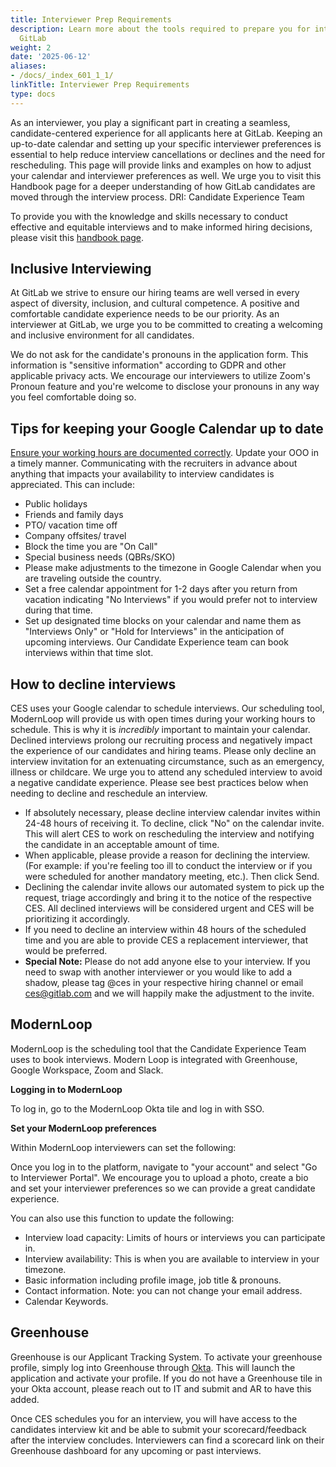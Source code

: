 ```yaml
---
title: Interviewer Prep Requirements
description: Learn more about the tools required to prepare you for interviewing at
  GitLab
weight: 2
date: '2025-06-12'
aliases:
- /docs/_index_601_1_1/
linkTitle: Interviewer Prep Requirements
type: docs
---
```


As an interviewer, you play a significant part in creating a seamless, candidate-centered experience for all applicants here at GitLab. Keeping an up-to-date calendar and setting up your specific interviewer preferences is essential to help reduce interview cancellations or declines and the need for rescheduling. This page will provide links and examples on how to adjust your calendar and interviewer preferences as well. We urge you to visit this Handbook page for a deeper understanding of how GitLab candidates are moved through the interview process. DRI: Candidate Experience Team

To provide you with the knowledge and skills necessary to conduct effective and equitable interviews and to make informed hiring decisions, please visit this [handbook page](/handbook/hiring/conducting-a-gitlab-interview/).

## Inclusive Interviewing

At GitLab we strive to ensure our hiring teams are well versed in every aspect of diversity, inclusion, and cultural competence. A positive and comfortable candidate experience needs to be our priority. As an interviewer at GitLab, we urge you to be committed to creating a welcoming and inclusive environment for all candidates.

We do not ask for the candidate's pronouns in the application form. This information is "sensitive information" according to GDPR and other applicable privacy acts. We encourage our interviewers to utilize Zoom's Pronoun feature and you're welcome to disclose your pronouns in any way you feel comfortable doing so.

## Tips for keeping your Google Calendar up to date

[Ensure your working hours are documented correctly](https://support.google.com/calendar/answer/7638168?hl=en&co=GENIE.Platform%3DDesktop). Update your OOO in a timely manner. Communicating with the recruiters in advance about anything that impacts your availability to interview candidates is appreciated. This can include:

- Public holidays
- Friends and family days
- PTO/ vacation time off
- Company offsites/ travel
- Block the time you are "On Call"
- Special business needs (QBRs/SKO)
- Please make adjustments to the timezone in Google Calendar when you are traveling outside the country.
- Set a free calendar appointment for 1-2 days after you return from vacation indicating "No Interviews" if you would prefer not to interview during that time.
- Set up designated time blocks on your calendar and name them as "Interviews Only" or "Hold for Interviews" in the anticipation of upcoming interviews. Our Candidate Experience team can book interviews within that time slot.

## How to decline interviews

CES uses your Google calendar to schedule interviews. Our scheduling tool, ModernLoop will provide us with open times during your working hours to schedule. This is why it is *incredibly* important to maintain your calendar. Declined interviews prolong our recruiting process and negatively impact the experience of our candidates and hiring teams. Please only decline an interview invitation for an extenuating circumstance, such as an emergency, illness or childcare. We urge you to attend any scheduled interview to avoid a negative candidate experience. Please see best practices below when needing to decline and reschedule an interview.

- If absolutely necessary, please decline interview calendar invites within 24-48 hours of receiving it. To decline, click "No" on the calendar invite. This will alert CES to work on rescheduling the interview and notifying the candidate in an acceptable amount of time.
- When applicable, please provide a reason for declining the interview. (For example: if you're feeling too ill to conduct the interview or if you were scheduled for another mandatory meeting, etc.). Then click Send.
- Declining the calendar invite allows our automated system to pick up the request, triage accordingly and bring it to the notice of the respective CES. All declined interviews will be considered urgent and CES will be prioritizing it accordingly.
- If you need to decline an interview within 48 hours of the scheduled time and  you are able to provide CES a replacement interviewer, that would be preferred.
- **Special Note:** Please do not add anyone else to your interview. If you need to swap with another interviewer or you would like to add a shadow, please tag @ces in your respective hiring channel or email ces@gitlab.com and we will happily make the adjustment to the invite.

## ModernLoop

ModernLoop is the scheduling tool that the Candidate Experience Team uses to book interviews. Modern Loop is integrated with Greenhouse, Google Workspace, Zoom and Slack.

**Logging in to ModernLoop**

To log in, go to the ModernLoop Okta tile and log in with SSO.

**Set your ModernLoop preferences**

Within ModernLoop interviewers can set the following:

Once you log in to the platform, navigate to "your account" and select "Go to Interviewer Portal".  We encourage you to upload a photo, create a bio and set your interviewer preferences so we can provide a great candidate experience.

You can also use this function to update the following:

- Interview load capacity: Limits of hours or interviews you can participate in.
- Interview availability: This is when you are available to interview in your timezone.
- Basic information including profile image, job title & pronouns.
- Contact information.  Note: you can not change your email address.
- Calendar Keywords.

## Greenhouse

Greenhouse is our Applicant Tracking System. To activate your greenhouse profile, simply log into Greenhouse through [Okta](https://gitlab.okta.com). This will launch the application and activate your profile. If you do not have a Greenhouse tile in your Okta account, please reach out to IT and submit and AR to have this added.

Once CES schedules you for an interview, you will have access to the candidates interview kit and be able to submit your scorecard/feedback after the interview concludes. Interviewers can find a scorecard link on their Greenhouse dashboard for any upcoming or past interviews.
